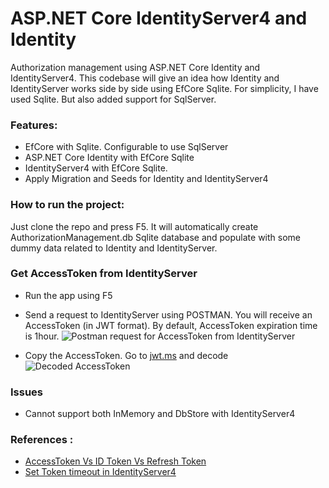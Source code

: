 # ASP.NET Core IdentityServer4 and Identity
Authorization management using ASP.NET Core Identity and IdentityServer4. This codebase will give an idea how Identity and IdentityServer works side by side using EfCore Sqlite. For simplicity, I have used Sqlite. But also added support for SqlServer.

### Features: 
- EfCore with Sqlite. Configurable to use SqlServer
- ASP.NET Core Identity with EfCore Sqlite
- IdentityServer4 with EfCore Sqlite.
- Apply Migration and Seeds for Identity and IdentityServer4 

### How to run the project: 
Just clone the repo and press F5. It will automatically create AuthorizationManagement.db Sqlite database and populate with some dummy data related to Identity and IdentityServer.

### Get AccessToken from IdentityServer
- Run the app using F5
- Send a request to IdentityServer using POSTMAN. You will receive an AccessToken (in JWT format). By default, AccessToken expiration time is 1hour.
![Postman request for AccessToken from IdentityServer](https://user-images.githubusercontent.com/8789577/104222221-31954780-546c-11eb-9089-d7ba8a2c65c7.JPG)

- Copy the AccessToken. Go to [jwt.ms](https://jwt.ms/) and decode 
![Decoded AccessToken](https://user-images.githubusercontent.com/8789577/104223632-1592a580-546e-11eb-94bf-b0739964379f.JPG)


### Issues
- Cannot support both InMemory and DbStore with IdentityServer4

### References : 
- [AccessToken Vs ID Token Vs Refresh Token](https://www.c-sharpcorner.com/article/accesstoken-vs-id-token-vs-refresh-token-what-whywhen/)
- [Set Token timeout in IdentityServer4](https://github.com/IdentityServer/IdentityServer4/issues/857)




